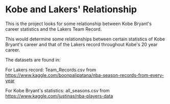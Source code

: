 # Kobe and Lakers' Relationship

This is the project looks for some relationship between Kobe Bryant's career statistics and the Lakers Team Record.

This would determine some relationships between certain statistics of Kobe Bryant's career and that of the Lakers record throughout Kobe's 20 year career.

The datasets are found in:

For Lakers record: Team_Records.csv from https://www.kaggle.com/boonpalipatana/nba-season-records-from-every-year

For Kobe Bryant's statistics: all_seasons.csv from https://www.kaggle.com/justinas/nba-players-data
